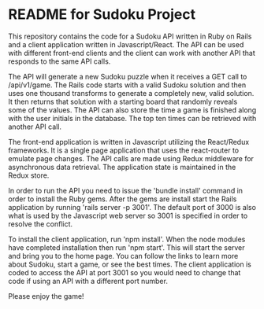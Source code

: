 # README for Sudoku Project

This repository contains the code for a Sudoku API written in Ruby on Rails and a client application written in Javascript/React. The API can be used with different front-end clients and the client can work with another API that responds to the same API calls.

The API will generate a new Sudoku puzzle when it receives a GET call to /api/v1/game. The Rails code starts with a valid Sudoku solution and then uses one thousand transforms to generate a completely new, valid solution. It then returns that solution with a starting board that randomly reveals some of the values. The API can also store the time a game is finished along with the user initials in the database. The top ten times can be retrieved with another API call.

The front-end application is written in Javascript utilizing the React/Redux frameworks. It is a single page application that uses the react-router to emulate page changes. The API calls are made using Redux middleware for asynchronous data retrieval. The application state is maintained in the Redux store.

In order to run the API you need to issue the 'bundle install' command in order to install the Ruby gems. After the gems are install start the Rails application by running 'rails server -p 3001'. The default port of 3000 is also what is used by the Javascript web server so 3001 is specified in order to resolve the conflict.

To install the client application, run 'npm install'. When the node modules have completed installation then run 'npm start'. This will start the server and bring you to the home page. You can follow the links to learn more about Sudoku, start a game, or see the best times. The client application is coded to access the API at port 3001 so you would need to change that code if using an API with a different port number.

Please enjoy the game!

